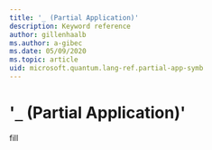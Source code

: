 ```yaml
---
title: '_ (Partial Application)'
description: Keyword reference
author: gillenhaalb
ms.author: a-gibec
ms.date: 05/09/2020
ms.topic: article
uid: microsoft.quantum.lang-ref.partial-app-symb
---
```


# '`_` (Partial Application)'

fill